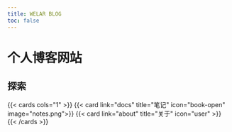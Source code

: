 ```yaml
---
title: WELAR BLOG
toc: false
---
```

<style> h1 { border-bottom: none } </style>

<h1 align="left">个人博客网站</h1>

## 探索

{{< cards cols="1" >}}
  {{< card link="docs" title="笔记" icon="book-open" image="notes.png">}}
  {{< card link="about" title="关于" icon="user" >}}
{{< /cards >}}

